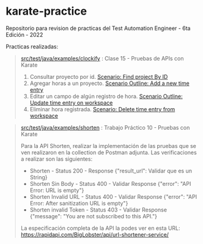 # karate-practice
 Repositorio para revision de practicas del Test Automation Engineer - 6ta Edición - 2022


Practicas realizadas: 

>[src/test/java/examples/clockify](src/test/java/examples/clockify) : Clase 15 - Pruebas de APIs con Karate
>
>1. Consultar proyecto por id. [Scenario: Find project By ID](src/test/java/examples/clockify/project.feature)
>2. Agregar horas a un proyecto. [Scenario Outline: Add a new time entry](src/test/java/examples/clockify/timeEntries.feature)
>3. Editar un campo de algún registro de hora. [Scenario Outline: Update time entry on workspace](src/test/java/examples/clockify/timeEntries.feature)
>4. Eliminar hora registrada. [Scenario: Delete time entry from workspace](src/test/java/examples/clockify/timeEntries.feature)

>[src/test/java/examples/shorten](src/test/java/examples/shorten) : Trabajo Práctico 10 - Pruebas con Karate
> 
> Para la API Shorten, realizar la implementación de las pruebas que se ven realizaron en la collection de Postman adjunta.
> Las verificaciones a realizar son las siguientes:
> - Shorten - Status 200 - Response {"result_url": Validar que es un String}
> - Shorten Sin Body - Status 400 - Validar Response {"error": "API Error: URL is empty"}
> - Shorten Invalid URL - Status 400 - Validar Response {"error": "API Error: After sanitization URL is empty"}
> - Shorten invalid Token - Status 403 - Validar Response {"message": "You are not subscribed to this API."}
>
>La especificación completa de la API la podes ver en esta URL:
https://rapidapi.com/BigLobster/api/url-shortener-service/

